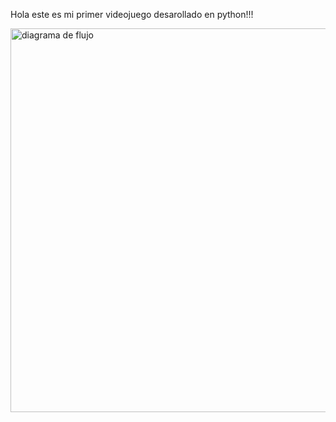 Hola este es mi primer videojuego desarollado en python!!!

<img width="614" alt="diagrama de flujo" src="https://github.com/user-attachments/assets/ab976621-46b6-4362-b6fa-72d56a576a94">
